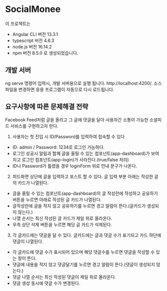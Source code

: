 # SocialMonee
이 프로젝트는 
* Angular CLI 버전 13.3.1
* typescript 버전 4.6.3
* node.js 버전 16.14.2
* npm 버전 8.5.0
로 생성되었습니다.

## 개발 서버
ng serve 명령어 입력시, 
개발 서버용으로 실행 됩니다. http://localhost:4200/. 
소스 파일을 변경하면 응용 프로그램이 자동으로 다시 로드됩니다.

## 요구사항에 따른 문제해결 전략
Facebook Feed처럼 글을 올리고 그 글에 댓글을 달아 사용자간 소통이 가능한 소셜피드 서비스를 구현하고자 한다.

1) 사용자는 첫 진입 시 ID/Password를 입력하여 접속할 수 있다
  - ID: admin / Password: 1234로 로그인 가능하다.
  - 로그인 성공시 알림과 함께 글을 올릴 수 있는 컴포넌트(app-dashboard)가 보여지고 로그인 컴포넌트(app-login)가 사라진다.(true/false 처리)
  - ID나 Password가 틀렸을 경우 loginForm 위로 안내 문구가 나온다.

2) 피드화면 상단에 글을 입력하고 포스트 할 수 있다.
   글 입력 부분 아래는 작성한 글의 카드가 나열된다.
  - 글을 올릴 수 있는 컴포넌트(app-dashboard)의 글 작성란에 작성하고 공유하기 버튼을 누르면 아래로 작성된 글 카드가 나열된다.
  - 글작성란에 글을 적지 않고 공유하기를 누르면 경고 알람이 뜬다.(글카드가 생성되지 않는다.)
  - 나열 순서는 최신 작성된 글 카드가 제일 위로 올라온다.
  - 우측 상단 삭제 버튼을 누르면 해당 글 카드가 삭제된다. 

3) 각 글카드에는 댓글을 달 수 있다.
   글카드에는 글과 댓글 수가 표기되고 카드 하단에 댓글이 나열된다.
  - 각 글카드에 댓글 수가 표시되어 있으며 해당 댓글수를 누르면 댓글을 작성할 수 있는 창이 뜬다.
  - 댓글에 내용을 적지 않고 댓글달기를 누르면 경고 알람이 뜬다.(댓글이 생성되지 않는다.)
  - 댓글 나열 순서는 최신 작성된 댓글이 제일 위로 올라온다. 
  - 댓글 생성 동시에 댓글 수가 변경된다. 
